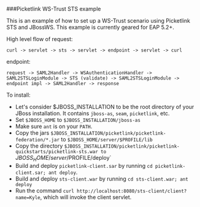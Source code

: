###Picketlink WS-Trust STS example

This is an example of how to set up a WS-Trust scenario using Picketlink STS and JBossWS.
This example is currently geared for EAP 5.2+.

High level flow of request:

```
curl -> servlet -> sts -> servlet -> endpoint -> servlet -> curl
```

endpoint:

```
request -> SAML2Handler -> WSAuthenticationHandler -> SAML2STSLoginModule -> STS (validate) -> SAML2STSLoginModule -> endpoint impl -> SAML2Handler -> response
```

To install:

- Let's consider $JBOSS_INSTALLATION to be the root directory of your JBoss installation.  It contains `jboss-as`, `seam`, `picketlink`, etc.
- Set `$JBOSS_HOME` to `$JBOSS_INSTALLATION/jboss-as`
- Make sure `ant` is on your `PATH`.
- Copy the jars `$JBOSS_INSTALLATION/picketlink/picketlink-federation/*.jar` to `$JBOSS_HOME/server/$PROFILE/lib`
- Copy the directory `$JBOSS_INSTALLATION/picketlink/picketlink-quickstarts/picketlink-sts.war to `$JBOSS_HOME/server/$PROFILE/deploy`
- Build and deploy `picketlink-client.sar` by running `cd picketlink-client.sar; ant deploy`.
- Build and deploy `sts-client.war` by running `cd sts-client.war; ant deploy`
- Run the command `curl http://localhost:8080/sts-client/client?name=Kyle`, which will invoke the client servlet.
